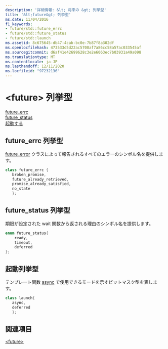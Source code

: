 ```yaml
---
description: '詳細情報: &lt; 将来の &gt; 列挙型'
title: '&lt;future&gt; 列挙型'
ms.date: 11/04/2016
f1_keywords:
- future/std::future_errc
- future/std::future_status
- future/std::launch
ms.assetid: 8c675645-db47-4cab-bc0e-7b87f8a302df
ms.openlocfilehash: 473533d5d22ac5708af7a86cc58a57ac033545af
ms.sourcegitcommit: d6af41e42699628c3e2e6063ec7b03931a49a098
ms.translationtype: MT
ms.contentlocale: ja-JP
ms.lasthandoff: 12/11/2020
ms.locfileid: "97232136"
---
```

# <a name="ltfuturegt-enums"></a>&lt;future&gt; 列挙型

[future_errc](#future_errc)\
[future_status](#future_status)\
[起動する](#launch)

## <a name="future_errc-enumeration"></a><a name="future_errc"></a> future_errc 列挙型

[future_error](../standard-library/future-error-class.md) クラスによって報告されるすべてのエラーのシンボル名を提供します。

```cpp
class future_errc {
   broken_promise,
   future_already_retrieved,
   promise_already_satisfied,
   no_state
   };
```

## <a name="future_status-enumeration"></a><a name="future_status"></a> future_status 列挙型

期限が設定された wait 関数から返される理由のシンボル名を提供します。

```cpp
enum future_status{
    ready,
    timeout,
    deferred
};
```

## <a name="launch-enumeration"></a><a name="launch"></a> 起動列挙型

テンプレート関数 [async](../standard-library/future-functions.md#async) で使用できるモードを示すビットマスク型を表します。

```cpp
class launch{
   async,
   deferred
   };
```

## <a name="see-also"></a>関連項目

[\<future>](../standard-library/future.md)

